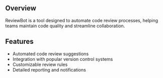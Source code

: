 ## Overview

ReviewBot is a tool designed to automate code review processes, helping teams maintain code quality and streamline collaboration.

## Features

- Automated code review suggestions
- Integration with popular version control systems
- Customizable review rules
- Detailed reporting and notifications